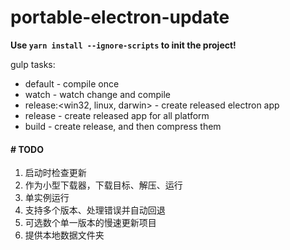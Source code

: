 # portable-electron-update

**Use `yarn install --ignore-scripts` to init the project!**

gulp tasks:
* default - compile once
* watch - watch change and compile
* release:<win32, linux, darwin> - create released electron app
* release - create released app for all platform
* build - create release, and then compress them

#### # TODO
1. 启动时检查更新
1. 作为小型下载器，下载目标、解压、运行
1. 单实例运行
1. 支持多个版本、处理错误并自动回退
1. 可选数个单一版本的慢速更新项目
1. 提供本地数据文件夹
